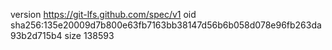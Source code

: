 version https://git-lfs.github.com/spec/v1
oid sha256:135e20009d7b800e63fb7163bb38147d56b6b058d078e96fb263da93b2d715b4
size 138593
